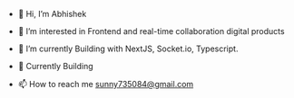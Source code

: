 - 👋 Hi, I’m Abhishek

- 👀 I’m interested in Frontend and real-time collaboration digital products 
- 🌱 I’m currently Building with NextJS, Socket.io, Typescript.
- 🚀 Currently Building


- 📫 How to reach me sunny735084@gmail.com

<!---
imaxisXD/imaxisXD is a ✨ special ✨ repository because its `README.md` (this file) appears on your GitHub profile.
You can click the Preview link to take a look at your changes.
--->
